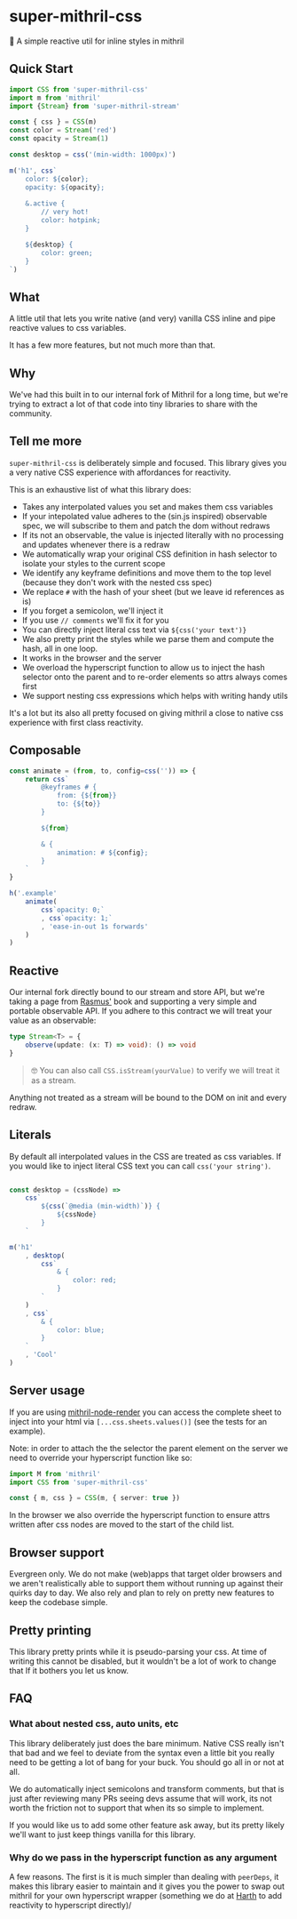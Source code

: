 # super-mithril-css

🎨 A simple reactive util for inline styles in mithril

## Quick Start

```typescript
import CSS from 'super-mithril-css'
import m from 'mithril'
import {Stream} from 'super-mithril-stream'

const { css } = CSS(m)
const color = Stream('red')
const opacity = Stream(1)

const desktop = css('(min-width: 1000px)')

m('h1', css`
    color: ${color};
    opacity: ${opacity};
    
    &.active {
        // very hot!
        color: hotpink;
    }

    ${desktop} {
        color: green;
    }
`)
```

## What

A little util that lets you write native (and very) vanilla CSS inline and pipe reactive values to css variables.

It has a few more features, but not much more than that.

## Why

We've had this built in to our internal fork of Mithril for a long time, but we're trying to extract a lot of that code into tiny libraries to share with the community.

## Tell me more

`super-mithril-css` is deliberately simple and focused.  This library gives you a very native CSS experience with affordances for reactivity.

This is an exhaustive list of what this library does:

- Takes any interpolated values you set and makes them css variables
- If your intepolated value adheres to the (sin.js inspired) observable spec, we will subscribe to them and patch the dom without redraws
- If its not an observable, the value is injected literally with no processing and updates whenever there is a redraw
- We automatically wrap your original CSS definition in hash selector to isolate your styles to the current scope
- We identify any keyframe definitions and move them to the top level (because they don't work with the nested css spec)
- We replace `#` with the hash of your sheet (but we leave id references as is)
- If you forget a semicolon, we'll inject it
- If you use `// comments` we'll fix it for you
- You can directly inject literal css text via `${css('your text')}`
- We also pretty print the styles while we parse them and compute the hash, all in one loop.
- It works in the browser and the server
- We overload the hyperscript function to allow us to inject the hash selector onto the parent and to re-order elements so attrs always comes first
- We support nesting css expressions which helps with writing handy utils

It's a lot but its also all pretty focused on giving mithril a close to native css experience with first class reactivity.

## Composable

```typescript
const animate = (from, to, config=css('')) => {
    return css`
        @keyframes # {
            from: {${from}}
            to: {${to}}
        }

        ${from}

        & {
            animation: # ${config};
        }
    `
}

h('.example'
    animate(
        css`opacity: 0;`
        , css`opacity: 1;`
        , 'ease-in-out 1s forwards'
    )
)
```

## Reactive

Our internal fork directly bound to our stream and store API, but we're taking a page from [Rasmus'](https://github.com/porsager) book and supporting a very simple and portable observable API.  If you adhere to this contract we will treat your value as an observable:

```typescript
type Stream<T> = {
	observe(update: (x: T) => void): () => void
}
```

> 🤓 You can also call `CSS.isStream(yourValue)` to verify we will treat it as a stream.

Anything not treated as a stream will be bound to the DOM on init and every redraw.

## Literals

By default all interpolated values in the CSS are treated as css variables.  If you would like to inject literal CSS text you can call `css('your string')`.

```typescript

const desktop = (cssNode) =>
    css`
        ${css(`@media (min-width)`)} {
            ${cssNode}
        }
    `

m('h1'
    , desktop(
        css`
            & {
                color: red;
            }
        `
    )
    , css`
        & {
            color: blue;
        }
    `
    , 'Cool'
)
```

## Server usage

If you are using [mithril-node-render](https://github.com/MithrilJS/mithril-node-render) you can access the complete sheet to inject into your html via `[...css.sheets.values()]` (see the tests for an example).

Note: in order to attach the the selector the parent element on the server we need to override your hyperscript function like so:

```typescript
import M from 'mithril'
import CSS from 'super-mithril-css'

const { m, css } = CSS(m, { server: true })
```

In the browser we also override the hyperscript function to ensure attrs written after css nodes are moved to the start of the child list.

## Browser support

Evergreen only.  We do not make (web)apps that target older browsers and we aren't realistically able to support them without running up against their quirks day to day.  We also rely and plan to rely on pretty new features to keep the codebase simple.

## Pretty printing

This library pretty prints while it is pseudo-parsing your css.  At time of writing this cannot be disabled, but it wouldn't be a lot of work to change that
If it bothers you let us know.

## FAQ

### What about nested css, auto units, etc

This library deliberately just does the bare minimum.  Native CSS really isn't that bad and we feel to deviate from the syntax even a little bit you really need to be getting a lot of bang for your buck.  You should go all in or not at all.

We do automatically inject semicolons and transform comments, but that is just after reviewing many PRs seeing devs assume that will work, its not worth the friction not to support that when its so simple to implement.

If you would like us to add some other feature ask away, but its pretty likely we'll want to just keep things vanilla for this library.

### Why do we pass in the hyperscript function as any argument

A few reasons.  The first is it is much simpler than dealing with `peerDeps`, it makes this library easier to maintain and it gives you the power to swap out mithril for your own hyperscript wrapper (something we do at [Harth](https://harth.io) to add reactivity to hyperscript directly)/
